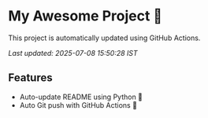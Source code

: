 # My Awesome Project 🚀

This project is automatically updated using GitHub Actions.

_Last updated: 2025-07-08 15:50:28 IST_

## Features
- Auto-update README using Python 🐍
- Auto Git push with GitHub Actions 🤖
